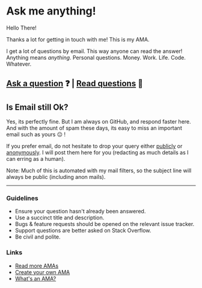 # Ask me anything!

Hello There!

Thanks a lot for getting in touch with me! This is my AMA.

I get a lot of questions by email. This way anyone can read the answer!
Anything means *anything*. Personal questions. Money. Work. Life. Code. Whatever.

## [Ask a question](../../issues/new) :question: | [Read questions](../../issues?utf8=%E2%9C%93&q=is%3Aissue%20is%3Aclosed%20sort%3Aupdated-desc%20-label%3Ahidden) :eyes:

## Is Email still Ok?

Yes, its perfectly fine. But I am always on GitHub, and respond faster here. And with the amount of spam these days, its easy to miss an important email such as yours :neutral_face: !

If you prefer email, do not hesitate to drop your query either [publicly](mailto:rishi.pithadiya+ama@gmail.com) or [anonymously](mailto:rishi.pithadiya+anonama@gmail.com). I will post them here for you (redacting as much details as I can erring as a human).

Note: Much of this is automated with my mail filters, so the subject line will always be public (including anon mails).

---

### Guidelines

- Ensure your question hasn't already been answered.
- Use a succinct title and description.
- Bugs & feature requests should be opened on the relevant issue tracker.
- Support questions are better asked on Stack Overflow.
- Be civil and polite.

### Links

- [Read more AMAs](https://github.com/sindresorhus/amas)
- [Create your own AMA](https://github.com/sindresorhus/amas/blob/master/create-ama.md)
- [What's an AMA?](https://en.wikipedia.org/wiki//r/IAmA)
